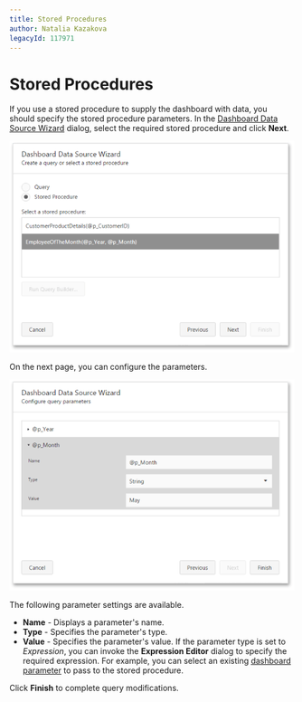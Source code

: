 ```yaml
---
title: Stored Procedures
author: Natalia Kazakova
legacyId: 117971
---
```

# Stored Procedures
If you use a stored procedure to supply the dashboard with data, you should specify the stored procedure parameters. In the [Dashboard Data Source Wizard](dashboard-data-source-wizard.md) dialog, select the required stored procedure and click **Next**.

![wdd-stored-procedure](../../../../images/img124982.png)

On the next page, you can configure the parameters.

![wdd-stored-procedure-page2](../../../../images/img124983.png)

The following parameter settings are available.
* **Name** - Displays a parameter's name.
* **Type** - Specifies the parameter's type.
* **Value** - Specifies the parameter's value. If the parameter type is set to _Expression_, you can invoke the **Expression Editor** dialog to specify the required expression. For example, you can select an existing [dashboard parameter](../../data-analysis/dashboard-parameters.md) to pass to the stored procedure.

Click **Finish** to complete query modifications.